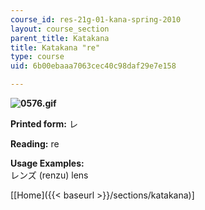 ```yaml
---
course_id: res-21g-01-kana-spring-2010
layout: course_section
parent_title: Katakana
title: Katakana "re"
type: course
uid: 6b00ebaaa7063cec40c98daf29e7e158

---
```


**![0576.gif](/coursemedia/res-21g-01-kana-spring-2010/ed26b0fa44cc69137f2f04e455d532a7_0576.gif)**

**Printed form:** レ

**Reading:** re

**Usage Examples:**  
レンズ (renzu) lens

\[[Home]({{< baseurl >}}/sections/katakana)\]